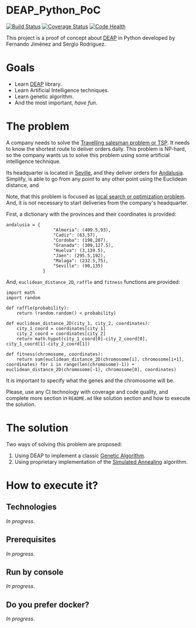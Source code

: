 # DEAP_Python_PoC

[![Build Status](https://travis-ci.org/serrodcal/DEAP_Python_PoC.svg?branch=master)](https://travis-ci.org/serrodcal/DEAP_Python_PoC)
[![Coverage Status](https://coveralls.io/repos/github/serrodcal/DEAP_Python_PoC/badge.svg?branch=master)](https://coveralls.io/github/serrodcal/DEAP_Python_PoC?branch=master)
[![Code Health](https://landscape.io/github/serrodcal/DEAP_Python_PoC/master/landscape.svg?style=flat)](https://landscape.io/github/serrodcal/DEAP_Python_PoC/master)

This project is a proof of concept about [DEAP](http://deap.readthedocs.io/en/master/overview.html) in Python
developed by Fernando Jiménez and Sergio Rodríguez.

# Goals

* Learn [DEAP](http://deap.readthedocs.io/en/master/overview.html) library.
* Learn Artificial Intelligence techniques.
* Learn genetic algorithm.
* And the most important, *have fun*.

# The problem

A company needs to solve the [Travelling salesman problem or TSP](https://en.wikipedia.org/wiki/Travelling_salesman_problem).
It needs to know the shortest route to deliver orders daily. This problem is NP-hard, so the company wants us to solve this problem
using some artificial intelligence technique.

Its headquarter is located in [Seville](https://en.wikipedia.org/wiki/Seville), and they deliver orders
for [Andalusia](https://en.wikipedia.org/wiki/Andalusia). Simplify, is able to go from any point to any other point using
the Euclidean distance, and

Note, that this problem is focused as [local search or optimization problem](https://en.wikipedia.org/wiki/Local_search_(optimization)).
And, it is not necessary to start deliveries from the company's headquarter.

First, a dictionary with the provinces and their coordinates is provided:

```
andalusia = {
                  "Almeria": (409.5,93),
                  "Cadiz": (63,57),
                  "Cordoba": (198,207),
                  "Granada": (309,127.5),
                  "Huelva": (3,139.5),
                  "Jaen": (295.5,192),
                  "Malaga": (232.5,75),
                  "Seville": (90,135)
              }
```

And, `euclidean_distance_2D`, `raffle` and `fitness` functions are provided:

```
import math
import random

def raffle(probability):
    return (random.random() < probability)

def euclidean_distance_2D(city_1, city_2, coordinates):
    city_1_coord = coordinates[city_1]
    city_2_coord = coordinates[city_2]
    return math.hypot(city_1_coord[0]-city_2_coord[0], city_1_coord[1]-city_2_coord[1])

def fitness(chromosome, coordinates):
    return sum(euclidean_distance_2D(chromosome[i], chromosome[i+1], coordinates) for i in range(len(chromosome)-1)) + euclidean_distance_2D(chromosome[-1], chromosome[0], coordinates)
```

It is important to specify what the genes and the chromosome will be.

Please, use any CI technology with coverage and code quality, and complete more section in `README.md` like
solution section and how to execute the solution.

# The solution

Two ways of solving this problem are proposed:

1. Using DEAP to implement a classic [Genetic Algorithm](https://en.wikipedia.org/wiki/Genetic_algorithm).
2. Using proprietary implementation of the [Simulated Annealing](https://en.wikipedia.org/wiki/Simulated_annealing) algorithm.

# How to execute it?

## Technologies

_In progress_.

## Prerequisites

_In progress_.

## Run by console

_In progress_.

## Do you prefer docker?

_In progress_.
